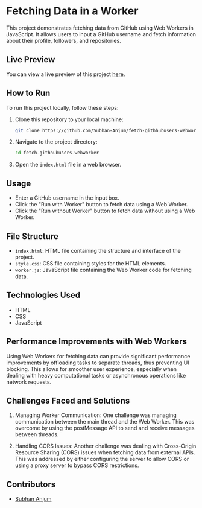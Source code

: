 # Fetching Data in a Worker

This project demonstrates fetching data from GitHub using Web Workers in JavaScript. It allows users to input a GitHub username and fetch information about their profile, followers, and repositories.

## Live Preview

You can view a live preview of this project [here](https://fetch-githhubusers-webworker.netlify.app/).

## How to Run

To run this project locally, follow these steps:

1. Clone this repository to your local machine:

    ```bash
    git clone https://github.com/Subhan-Anjum/fetch-githhubusers-webworker.git
    ```

2. Navigate to the project directory:

    ```bash
    cd fetch-githhubusers-webworker
    ```

3. Open the `index.html` file in a web browser.

## Usage

- Enter a GitHub username in the input box.
- Click the "Run with Worker" button to fetch data using a Web Worker.
- Click the "Run without Worker" button to fetch data without using a Web Worker.

## File Structure

- `index.html`: HTML file containing the structure and interface of the project.
- `style.css`: CSS file containing styles for the HTML elements.
- `worker.js`: JavaScript file containing the Web Worker code for fetching data.

## Technologies Used

- HTML
- CSS
- JavaScript

## Performance Improvements with Web Workers

Using Web Workers for fetching data can provide significant performance improvements by offloading tasks to separate threads, thus preventing UI blocking. This allows for smoother user experience, especially when dealing with heavy computational tasks or asynchronous operations like network requests.

## Challenges Faced and Solutions
1. Managing Worker Communication:
   One challenge was managing communication between the main thread and the Web Worker. This was overcome by using the postMessage API to send and receive messages between threads.

2. Handling CORS Issues:
    Another challenge was dealing with Cross-Origin Resource Sharing (CORS) issues when fetching data from external APIs. This was addressed by either configuring the server to allow CORS or using a proxy server to bypass CORS restrictions.


## Contributors

- [Subhan Anjum](https://github.com/Subhan-Anjum)

